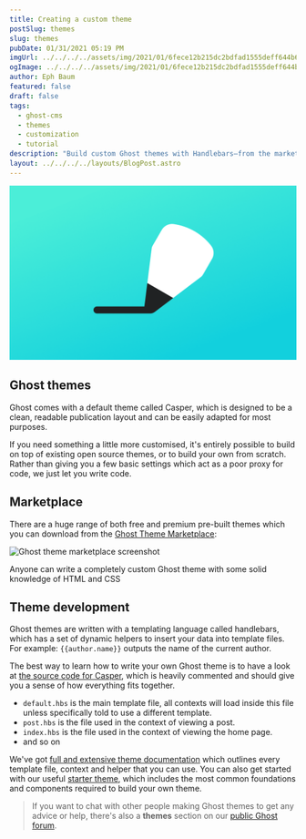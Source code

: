 ```yaml
---
title: Creating a custom theme
postSlug: themes
slug: themes
pubDate: 01/31/2021 05:19 PM
imgUrl: ../../../../assets/img/2021/01/6fece12b215dc2bdfad1555deff644b68daab129.png
ogImage: ../../../../assets/img/2021/01/6fece12b215dc2bdfad1555deff644b68daab129.png
author: Eph Baum
featured: false
draft: false
tags:
  - ghost-cms
  - themes
  - customization
  - tutorial
description: "Build custom Ghost themes with Handlebars—from the marketplace to creating your own from scratch. A developer's guide to theme development, templating, and the tools you need to create the perfect publishing experience for your content."
layout: ../../../../layouts/BlogPost.astro
---
```


![Featured Image](../../../../assets/img/2021/01/6fece12b215dc2bdfad1555deff644b68daab129.png)

Ghost themes
------------

Ghost comes with a default theme called Casper, which is designed to be a clean, readable publication layout and can be easily adapted for most purposes.

If you need something a little more customised, it's entirely possible to build on top of existing open source themes, or to build your own from scratch. Rather than giving you a few basic settings which act as a poor proxy for code, we just let you write code.

Marketplace
-----------

There are a huge range of both free and premium pre-built themes which you can download from the [Ghost Theme Marketplace](https://ghost.org/marketplace/):

![Ghost theme marketplace screenshot](https://static.ghost.org/v3.0.0/images/theme-marketplace.png)

Anyone can write a completely custom Ghost theme with some solid knowledge of HTML and CSS

Theme development
-----------------

Ghost themes are written with a templating language called handlebars, which has a set of dynamic helpers to insert your data into template files. For example: `{{author.name}}` outputs the name of the current author.

The best way to learn how to write your own Ghost theme is to have a look at [the source code for Casper](https://github.com/TryGhost/Casper), which is heavily commented and should give you a sense of how everything fits together.  

*   `default.hbs` is the main template file, all contexts will load inside this file unless specifically told to use a different template.
*   `post.hbs` is the file used in the context of viewing a post.
*   `index.hbs` is the file used in the context of viewing the home page.
*   and so on

We've got [full and extensive theme documentation](https://ghost.org/docs/themes/) which outlines every template file, context and helper that you can use. You can also get started with our useful [starter theme](https://github.com/TryGhost/Starter/), which includes the most common foundations and components required to build your own theme.

> If you want to chat with other people making Ghost themes to get any advice or help, there's also a **themes** section on our [public Ghost forum](https://forum.ghost.org/c/themes).
